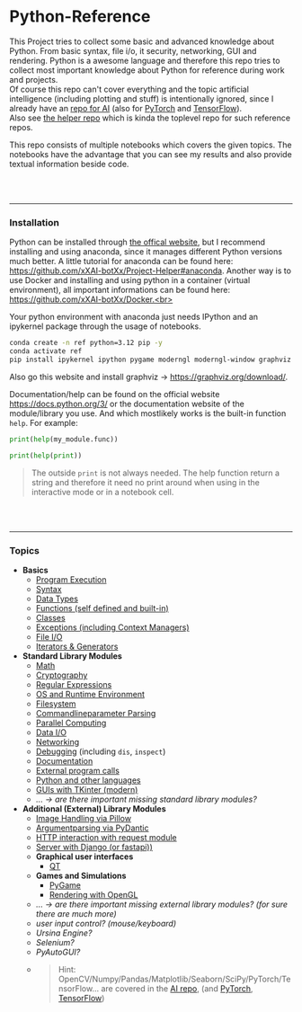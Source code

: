 # Python-Reference

This Project tries to collect some basic and advanced knowledge about Python. From basic syntax, file i/o, it security, networking, GUI and rendering. Python is a awesome language and therefore this repo tries to collect most important knowledge about Python for reference during work and projects.<br>
Of course this repo can't cover everything and the topic artificial intelligence (including plotting and stuff) is intentionally ignored, since I already have an [repo for AI](https://github.com/xXAI-botXx/AI) (also for [PyTorch](https://github.com/xXAI-botXx/PyTorch-Reference) and [TensorFlow](https://github.com/xXAI-botXx/TensorFlow-Reference)).<br>
Also see [the helper repo](https://github.com/xXAI-botXx/Project-Helper) which is kinda the toplevel repo for such reference repos.

This repo consists of multiple notebooks which covers the given topics. The notebooks have the advantage that you can see my results and also provide textual information beside code.

<br><br>

---
### Installation

Python can be installed through [the offical website](https://python.org), but I recommend installing and using anaconda, since it manages different Python versions much better. A little tutorial for anaconda can be found here: https://github.com/xXAI-botXx/Project-Helper#anaconda. Another way is to use Docker and installing and using python in a container (virtual environment), all important informations can be found here: https://github.com/xXAI-botXx/Docker.<br>

Your python environment with anaconda just needs IPython and an ipykernel package through the usage of notebooks.

```bash
conda create -n ref python=3.12 pip -y 
conda activate ref
pip install ipykernel ipython pygame moderngl moderngl-window graphviz astmonkey matplotlib
```

Also go this website and install graphviz -> https://graphviz.org/download/.

Documentation/help can be found on the official website https://docs.python.org/3/ or the documentation website of the module/library you use. And which mostlikely works is the built-in function `help`. For example:
```python
print(help(my_module.func))
```

```python
print(help(print))
```

> The outside `print` is not always needed. The help function return a string and therefore it need no print around when using in the interactive mode or in a notebook cell. 

<br><br>

---
### Topics

- **Basics**
    - [Program Execution](./src/basics/execution.ipynb)
    - [Syntax](./src/basics/syntax.ipynb)
    - [Data Types](./src/basics/data_types.ipynb)
    - [Functions (self defined and built-in)](./src/basics/functions.ipynb)
    - [Classes](./src/basics/classes.ipynb)
    - [Exceptions (including Context Managers)](./src/basics/exceptions.ipynb)
    - [File I/O](./src/basics/file_io.ipynb)
    - [Iterators & Generators](./src/basics/iterators_and_generators.ipynb)
- **Standard Library Modules**
    - [Math](./src/standard_lib/math.ipynb)
    - [Cryptography](./src/standard_lib/crypto.ipynb)
    - [Regular Expressions](./src/standard_lib/regular_expressions.ipynb)
    - [OS and Runtime Environment](./src/standard_lib/os_and_runtime.ipynb)
    - [Filesystem](./src/standard_lib/file_system.ipynb)
    - [Commandlineparameter Parsing](./src/standard_lib/commandline_parsing.ipynb)
    - [Parallel Computing](./src/standard_lib/parallel_computing.ipynb)
    - [Data I/O](./src/standard_lib/data_io.ipynb)
    - [Networking](./src/standard_lib/networking.ipynb)
    - [Debugging](./src/standard_lib/debugging.ipynb) (including `dis`, `inspect`)
    - [Documentation](./src/standard_lib/documentation.ipynb)
    - [External program calls](./src/standard_lib/subprocess.ipynb)
    - [Python and other languages](./src/standard_lib/other_languages.ipynb)
    - [GUIs with TKinter (modern)](./src/standard_lib/tkinter.ipynb)
    - *... -> are there important missing standard library modules?*
- **Additional (External) Library Modules**
    - [Image Handling via Pillow](./src/standard_lib/pillow.ipynb)
    - [Argumentparsing via PyDantic](./src/standard_lib/pydantic.ipynb)
    - [HTTP interaction with request module](./src/standard_lib/request.ipynb)
    - [Server with Django (or fastapi))](./src/standard_lib/server.ipynb)
    - **Graphical user interfaces**
        - [QT](./src/external_libs/GUI/qt.ipynb)
    - **Games and Simulations**
        - [PyGame](./src/external_libs/games/pygame/pygame.ipynb)
        - [Rendering with OpenGL](./src/external_libs/rendering/moderngl.ipynb)
    - *... -> are there important missing external library modules? (for sure there are much more)*
    - *user input control? (mouse/keyboard)*
    - *Ursina Engine?*
    - *Selenium?*
    - *PyAutoGUI?*
    - > Hint: OpenCV/Numpy/Pandas/Matplotlib/Seaborn/SciPy/PyTorch/TensorFlow... are covered in the [AI repo](https://github.com/xXAI-botXx/AI), (and [PyTorch](https://github.com/xXAI-botXx/PyTorch-Reference), [TensorFlow](https://github.com/xXAI-botXx/TensorFlow-Reference))



